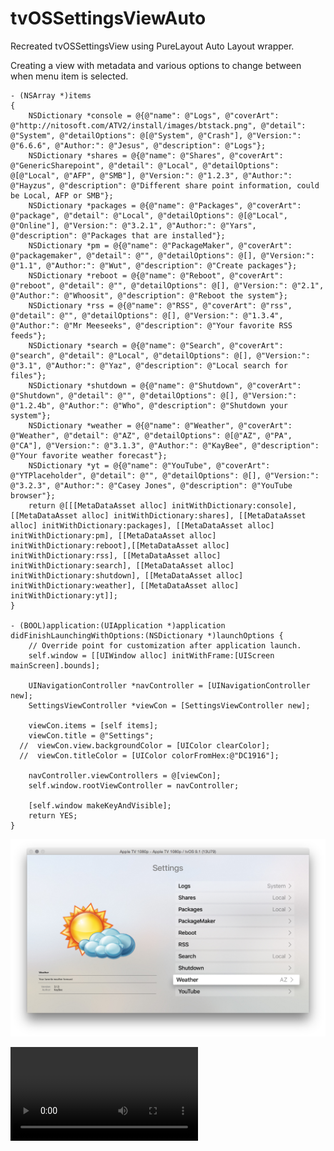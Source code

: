 # tvOSSettingsViewAuto
Recreated tvOSSettingsView using PureLayout Auto Layout wrapper.

Creating a view with metadata and various options to change between when menu item is selected.

    - (NSArray *)items
    {
        NSDictionary *console = @{@"name": @"Logs", @"coverArt": @"http://nitosoft.com/ATV2/install/images/btstack.png", @"detail": @"System", @"detailOptions": @[@"System", @"Crash"], @"Version:": @"6.6.6", @"Author:": @"Jesus", @"description": @"Logs"};
        NSDictionary *shares = @{@"name": @"Shares", @"coverArt": @"GenericSharepoint", @"detail": @"Local", @"detailOptions": @[@"Local", @"AFP", @"SMB"], @"Version:": @"1.2.3", @"Author:": @"Hayzus", @"description": @"Different share point information, could be Local, AFP or SMB"};
        NSDictionary *packages = @{@"name": @"Packages", @"coverArt": @"package", @"detail": @"Local", @"detailOptions": @[@"Local", @"Online"], @"Version:": @"3.2.1", @"Author:": @"Yars", @"description": @"Packages that are installed"};
        NSDictionary *pm = @{@"name": @"PackageMaker", @"coverArt": @"packagemaker", @"detail": @"", @"detailOptions": @[], @"Version:": @"1.1", @"Author:": @"Wut", @"description": @"Create packages"};
        NSDictionary *reboot = @{@"name": @"Reboot", @"coverArt": @"reboot", @"detail": @"", @"detailOptions": @[], @"Version:": @"2.1", @"Author:": @"Whoosit", @"description": @"Reboot the system"};
        NSDictionary *rss = @{@"name": @"RSS", @"coverArt": @"rss", @"detail": @"", @"detailOptions": @[], @"Version:": @"1.3.4", @"Author:": @"Mr Meeseeks", @"description": @"Your favorite RSS feeds"};
        NSDictionary *search = @{@"name": @"Search", @"coverArt": @"search", @"detail": @"Local", @"detailOptions": @[], @"Version:": @"3.1", @"Author:": @"Yaz", @"description": @"Local search for files"};
        NSDictionary *shutdown = @{@"name": @"Shutdown", @"coverArt": @"Shutdown", @"detail": @"", @"detailOptions": @[], @"Version:": @"1.2.4b", @"Author:": @"Who", @"description": @"Shutdown your system"};
        NSDictionary *weather = @{@"name": @"Weather", @"coverArt": @"Weather", @"detail": @"AZ", @"detailOptions": @[@"AZ", @"PA", @"CA"], @"Version:": @"3.1.3", @"Author:": @"KayBee", @"description": @"Your favorite weather forecast"};
        NSDictionary *yt = @{@"name": @"YouTube", @"coverArt": @"YTPlaceholder", @"detail": @"", @"detailOptions": @[], @"Version:": @"3.2.3", @"Author:": @"Casey Jones", @"description": @"YouTube browser"};
        return @[[[MetaDataAsset alloc] initWithDictionary:console], [[MetaDataAsset alloc] initWithDictionary:shares], [[MetaDataAsset  alloc] initWithDictionary:packages], [[MetaDataAsset alloc] initWithDictionary:pm], [[MetaDataAsset alloc] initWithDictionary:reboot],[[MetaDataAsset alloc] initWithDictionary:rss], [[MetaDataAsset alloc] initWithDictionary:search], [[MetaDataAsset alloc] initWithDictionary:shutdown], [[MetaDataAsset alloc] initWithDictionary:weather], [[MetaDataAsset alloc] initWithDictionary:yt]];
    }

    - (BOOL)application:(UIApplication *)application didFinishLaunchingWithOptions:(NSDictionary *)launchOptions {
        // Override point for customization after application launch.
        self.window = [[UIWindow alloc] initWithFrame:[UIScreen mainScreen].bounds];
    
        UINavigationController *navController = [UINavigationController new];
        SettingsViewController *viewCon = [SettingsViewController new];
    
        viewCon.items = [self items];
        viewCon.title = @"Settings";
      //  viewCon.view.backgroundColor = [UIColor clearColor];
      //  viewCon.titleColor = [UIColor colorFromHex:@"DC1916"];
    
        navController.viewControllers = @[viewCon];
        self.window.rootViewController = navController;
    
        [self.window makeKeyAndVisible];
        return YES;
    }

![alt text](screenshot.png "Screenshot")

![alt text](settings_demo.mp4 "Video")
